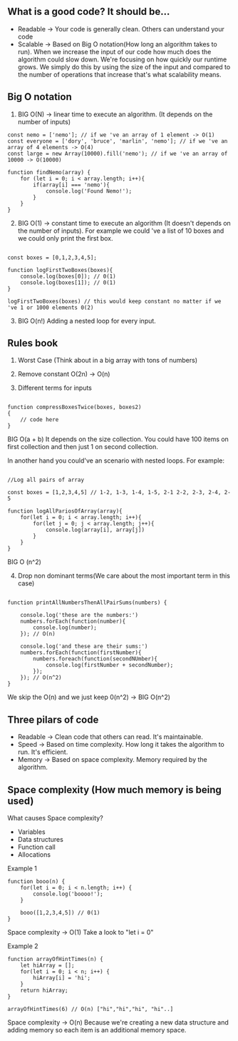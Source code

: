 ## What is a good code? It should be...
- Readable -> Your code is generally clean. Others can understand your code
- Scalable -> Based on Big O notation(How long an algorithm takes to run). When we increase the input of our code how much does the algorithm could slow down. We're focusing on how quickly our runtime grows. We simply do this by using the size of the input and compared to the number of operations that increase that's what scalability means. 

## Big O notation

1. BIG O(N) -> linear time to execute an algorithm. (It depends on the number of inputs)

```
const nemo = ['nemo']; // if we 've an array of 1 element -> O(1)
const everyone = ['dory', 'bruce', 'marlin', 'nemo']; // if we 've an array of 4 elements -> O(4)
const large = new Array(10000).fill('nemo'); // if we 've an array of 10000 -> O(10000)

function findNemo(array) {
	for (let i = 0; i < array.length; i++){
		if(array[i] === 'nemo'){
			console.log('Found Nemo!');
		}
	}
}

```

2. BIG O(1) -> constant time to execute an algorithm (It doesn't depends on the number of inputs). For example we could 've a list of 10 boxes and we could only print the first box.

```

const boxes = [0,1,2,3,4,5];

function logFirstTwoBoxes(boxes){
	console.log(boxes[0]); // 0(1)
	console.log(boxes[1]); // 0(1)
}

logFirstTwoBoxes(boxes) // this would keep constant no matter if we 've 1 or 1000 elements 0(2)

```
3. BIG O(n!) Adding a nested loop for every input.

## Rules book

1) Worst Case (Think about in a big array with tons of numbers)

2) Remove constant O(2n) -> O(n)

3) Different terms for inputs

```

function compressBoxesTwice(boxes, boxes2)
{
	// code here
}

```

BIG O(a + b) It depends on the size collection. You could have 100 items on first collection and then just 1 on second collection. 

In another hand you could've an scenario with nested loops. For example:

```

//Log all pairs of array

const boxes = [1,2,3,4,5] // 1-2, 1-3, 1-4, 1-5, 2-1 2-2, 2-3, 2-4, 2-5

function logAllPariosOfArray(array){
	for(let i = 0; i < array.length; i++){
		for(let j = 0; j < array.length; j++){
			console.log(array[i], array[j])
		}
	}
}

```
BIG O (n^2)

4) Drop non dominant terms(We care about the most important term in this case)

```

function printAllNumbersThenAllPairSums(numbers) {
	
	console.log('these are the numbers:')
	numbers.forEach(function(number){
		console.log(number);
	}); // O(n)

	console.log('and these are their sums:')
	numbers.forEach(function(firstNumber){
		numbers.foreach(function(secondNUmber){
			console.log(firstNumber + secondNumber);
		});
	}); // O(n^2)
}

```

We skip the O(n) and we just keep 0(n^2) -> BIG O(n^2)

## Three pilars of code

- Readable -> Clean code that others can read. It's maintainable.
- Speed -> Based on time complexity. How long it takes the algorithm to run. It's efficient.
- Memory -> Based on space complexity. Memory required by the algorithm. 

## Space complexity (How much memory is being used)

What causes Space complexity?

- Variables
- Data structures
- Function call
- Allocations

Example 1
```
function booo(n) {
	for(let i = 0; i < n.length; i++) {
		console.log('boooo!');
	}

	booo([1,2,3,4,5]) // 0(1)
}
```
Space complexity -> O(1) Take a look to "let i = 0"

Example 2
```
function arrayOfHintTimes(n) {
	let hiArray = [];
	for(let i = 0; i < n; i++) {
		hiArray[i] = 'hi';
	}
	return hiArray;
}

arrayOfHintTimes(6) // O(n) ["hi","hi","hi", "hi"..]
```
Space complexity -> O(n) Because we're creating a new data structure and adding memory so each item is an additional memory space.


